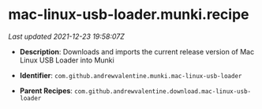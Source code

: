 # mac-linux-usb-loader.munki.recipe

_Last updated 2021-12-23 19:58:07Z_

- **Description**: Downloads and imports the current release version of Mac Linux USB Loader into Munki

- **Identifier**: `com.github.andrewvalentine.munki.mac-linux-usb-loader`

- **Parent Recipes**: `com.github.andrewvalentine.download.mac-linux-usb-loader`